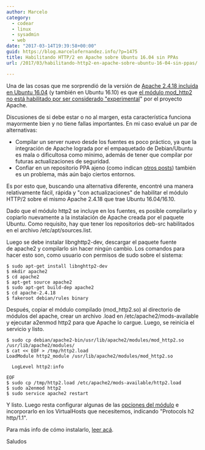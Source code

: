 ```yaml
---
author: Marcelo
category:
  - codear
  - linux
  - sysadmin
  - web
date: "2017-03-14T19:39:58+00:00"
guid: https://blog.marcelofernandez.info/?p=1475
title: Habilitando HTTP/2 en Apache sobre Ubuntu 16.04 sin PPAs
url: /2017/03/habilitando-http2-en-apache-sobre-ubuntu-16-04-sin-ppas/

---
```

Una de las cosas que me sorprendió de la versión de [Apache 2.4.18 incluida en Ubuntu 16.04](http://packages.ubuntu.com/xenial/apache2) (y también en Ubuntu 16.10) es que [el módulo mod\_http2 no está habilitado por ser considerado "experimental](https://wiki.ubuntu.com/XenialXerus/ReleaseNotes?_ga=1.128555916.1457848077.1479625589#HTTP.2F2_support_in_Apache_httpd)" por el proyecto Apache.

Discusiones de si debe estar o no al margen, esta característica funciona mayormente bien y no tiene fallas importantes. En mi caso evalué un par de alternativas:

- Compilar un server nuevo desde los fuentes es poco práctico, ya que la integración de Apache lograda por el empaquetado de Debian/Ubuntu es mala o dificultosa como mínimo, además de tener que compilar por futuras actualizaciones de seguridad.
- Confiar en un repositorio PPA ajeno (como indican [otros posts](https://www.digitalocean.com/community/questions/enable-http2-in-apache-on-ubuntu-16-04)) también es un problema, más aún bajo ciertos entornos.

Es por esto que, buscando una alternativa diferente, encontré una manera relativamente fácil, rápida y "con actualizaciones" de habilitar el módulo HTTP/2 sobre el mismo Apache 2.4.18 que trae Ubuntu 16.04/16.10.

Dado que el módulo http2 se incluye en los fuentes, es posible compilarlo y copiarlo nuevamente a la instalación de Apache creada por el paquete Ubuntu. Como requisito, hay que tener los repositorios deb-src habilitados en el archivo /etc/apt/sources.list.

Luego se debe instalar libnghttp2-dev, descargar el paquete fuente de apache2 y compilarlo sin hacer ningún cambio. Los comandos para hacer esto son, como usuario con permisos de sudo sobre el sistema:

```
$ sudo apt-get install libnghttp2-dev
$ mkdir apache2
$ cd apache2
$ apt-get source apache2
$ sudo apt-get build-dep apache2
$ cd apache-2.4.18
$ fakeroot debian/rules binary

```

Después, copiar el módulo compilado (mod\_http2.so) al directorio de módulos del apache, crear un archivo .load en /etc/apache2/mods-available y ejecutar a2enmod http2 para que Apache lo cargue. Luego, se reinicia el servicio y listo.

```
$ sudo cp debian/apache2-bin/usr/lib/apache2/modules/mod_http2.so /usr/lib/apache2/modules/
$ cat << EOF > /tmp/http2.load
LoadModule http2_module /usr/lib/apache2/modules/mod_http2.so

  LogLevel http2:info

EOF
$ sudo cp /tmp/http2.load /etc/apache2/mods-available/http2.load
$ sudo a2enmod http2
$ sudo service apache2 restart

```

Y listo. Luego resta configurar algunas de las [opciones del módulo](https://httpd.apache.org/docs/2.4/mod/mod_http2.html) e incorporarlo en los VirtualHosts que necesitemos, indicando "Protocols h2 http/1.1".

Para más info de cómo instalarlo, [leer acá](https://httpd.apache.org/docs/2.4/howto/http2.html).

Saludos
